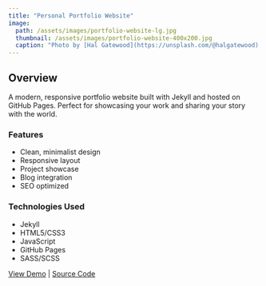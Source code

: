 ```yaml
---
title: "Personal Portfolio Website"
image: 
  path: /assets/images/portfolio-website-lg.jpg
  thumbnail: /assets/images/portfolio-website-400x200.jpg
  caption: "Photo by [Hal Gatewood](https://unsplash.com/@halgatewood) on [Unsplash](https://unsplash.com/photos/tZc3vjPCk-Q)"
---
```


## Overview
A modern, responsive portfolio website built with Jekyll and hosted on GitHub Pages. Perfect for showcasing your work and sharing your story with the world.

### Features
- Clean, minimalist design
- Responsive layout
- Project showcase
- Blog integration
- SEO optimized

### Technologies Used
- Jekyll
- HTML5/CSS3
- JavaScript
- GitHub Pages
- SASS/SCSS

[View Demo](https://example.com) | [Source Code](https://github.com/username/project)